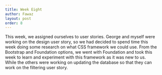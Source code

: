 ```yaml
---
title: Week Eight
author: Fawaz
layout: post
order: 8
---
```

This week, we assigned ourselves to user stories. George and myself were working on the design user story, so we had decided to spend time this week doing some research on what CSS framework we could use. From the Bootstrap and Foundation options, we went with Foundation and took this week to learn and experiment with this framework as it was new to us. While the others were working on updating the database so that they can work on the filtering user story.